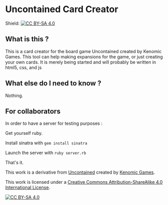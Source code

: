 # Uncontained Card Creator

Shield: [![CC BY-SA 4.0][cc-by-sa-shield]][cc-by-sa]

## What is this ?
This is a card creator for the board game Uncontained created by Kenomic Games.
This tool can help making expansions for the game, or just creating your own cards.
It is merely being started and will probably be written in html5, css, and js

## What else do I need to know ?
Nothing.

## For collaborators
In order to have a server for testing purposes :

Get yourself ruby.

Install sinatra with `gem install sinatra`

Launch the server with `ruby server.rb`

That's it.

This work is a derivative from [Uncontained][uncontained] created by [Kenomic Games][kenomic].

This work is licensed under a
[Creative Commons Attribution-ShareAlike 4.0 International License][cc-by-sa].

[![CC BY-SA 4.0][cc-by-sa-image]][cc-by-sa]

[cc-by-sa]: http://creativecommons.org/licenses/by-sa/4.0/
[cc-by-sa-image]: https://licensebuttons.net/l/by-sa/4.0/88x31.png
[cc-by-sa-shield]: https://img.shields.io/badge/License-CC%20BY--SA%204.0-lightgrey.svg
[uncontained]: https://kenoma.itch.io/scp-card-game
[kenomic]: https://kenoma.itch.io/
